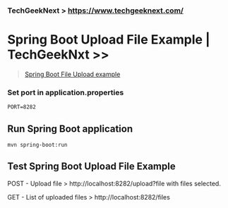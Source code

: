 ### TechGeekNext > https://www.techgeeknext.com/

# Spring Boot Upload File Example | TechGeekNxt >> 

> [Spring Boot File Upload example](https://www.techgeeknext.com/spring-boot/spring-boot-upload-file/)
### Set port in application.properties

```
PORT=8282
```

## Run Spring Boot application
```
mvn spring-boot:run
```
## Test Spring Boot Upload File Example
POST - Upload file > http://localhost:8282/upload?file with files selected.

GET - List of uploaded files > http://localhost:8282/files


